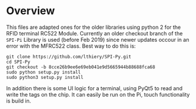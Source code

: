 # Overview
This files are adapted ones for the older libraries using python 2 for the RFID terminal
RC522 Module. Currently an older checkout branch of the `SPI-Pi` Library is used (before Feb 2019) since newer updates occour in an error
with the MFRC522 class. Best way to do this is:

```
git clone https://github.com/lthiery/SPI-Py.git
cd SPI-Py
git checkout -b 8cce26b9ee6e69eb041e9d5665944b88688fca68
sudo python setup.py install
sudo python3 setup.py install
```

In addition there is some UI logic for a terminal, using PyQt5 to read and write the tags on the chip.
It can easily be run on the Pi, touch functionality is build in.